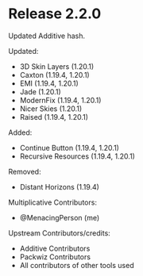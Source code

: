 # Release 2.2.0

Updated Additive hash.

Updated:
- 3D Skin Layers (1.20.1)
- Caxton (1.19.4, 1.20.1)
- EMI (1.19.4, 1.20.1)
- Jade (1.20.1)
- ModernFix (1.19.4, 1.20.1)
- Nicer Skies (1.20.1)
- Raised (1.19.4, 1.20.1)


Added:
- Continue Button (1.19.4, 1.20.1)
- Recursive Resources (1.19.4, 1.20.1)

Removed:
- Distant Horizons (1.19.4)

Multiplicative Contributors:
- @MenacingPerson (me)

Upstream Contributors/credits:
- Additive Contributors
- Packwiz Contributors
- All contributors of other tools used

